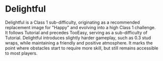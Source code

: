 # Delightful

Delightful is a Class 1 sub-difficulty, originating as a recommended replacement image for "Happy" and evolving into a high Class 1 challenge. It follows Tutorial and precedes TooEasy, serving as a sub-difficulty of Tutorial. Delightful introduces slightly harder gameplay, such as 0.3 stud wraps, while maintaining a friendly and positive atmosphere. It marks the point where obstacles start to require more skill, but still remains accessible to most players.
